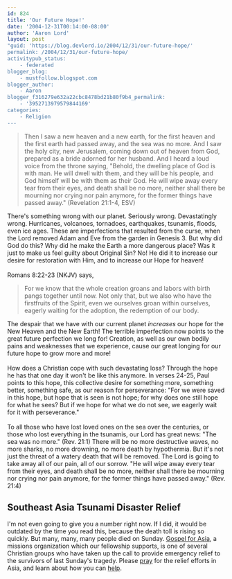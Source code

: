 ```yaml
---
id: 824
title: 'Our Future Hope!'
date: '2004-12-31T00:14:00-08:00'
author: 'Aaron Lord'
layout: post
"guid: 'https://blog.devlord.io/2004/12/31/our-future-hope/'
permalink: /2004/12/31/our-future-hope/
activitypub_status:
    - federated
blogger_blog:
    - mustfollow.blogspot.com
blogger_author:
    - Aaron
blogger_f316279e632a22cbc8478bd21b80f9b4_permalink:
    - '3952713979579844169'
categories:
    - Religion
---
```


<blockquote>Then I saw a new heaven and a new earth, for the first heaven and the first earth had passed away, and the sea was no more. And I saw the holy city, new Jerusalem, coming down out of heaven from God, prepared as a bride adorned for her husband. And I heard a loud voice from the throne saying, "Behold, the dwelling place of God is with man. He will dwell with them, and they will be his people, and God himself will be with them as their God. He will wipe away every tear from their eyes, and death shall be no more, neither shall there be mourning nor crying nor pain anymore, for the former things have passed away." (Revelation 21:1-4, ESV)</blockquote>There's something wrong with our planet.  Seriously wrong.  Devastatingly wrong.  Hurricanes, volcanoes, tornadoes, earthquakes, tsunamis, floods, even ice ages.  These are imperfections that resulted from the curse, when the Lord removed Adam and Eve from the garden in Genesis 3.  But why did God do this?  Why did he make the Earth a more dangerous place?  Was it just to make us feel guilty about Original Sin?  No!  He did it to increase our desire for restoration with Him, and to increase our Hope for heaven!<br /><br />Romans 8:22-23 (NKJV) says,<br /><blockquote>For we know that the whole creation groans and labors with birth pangs together until now. Not only that, but we also who have the firstfruits of the Spirit, even we ourselves groan within ourselves, eagerly waiting for the adoption, the redemption of our body.</blockquote>The despair that we have with our current planet <i>increases</i> our hope for the New Heaven and the New Earth!  The terrible imperfection now points to the great future perfection we long for!  Creation, as well as our own bodily pains and weaknesses that we experience, cause our great longing for our future hope to grow more and more!<br /><br />How does a Christian cope with such devastating loss? Through the hope he has that one day it won't be like this anymore. In verses 24-25, Paul points to this hope, this collective desire for something more, something better, something safe, as our reason for perseverance: "For we were saved in this hope, but hope that is seen is not hope; for why does one still hope for what he sees? But if we hope for what we do not see, we eagerly wait for it with perseverance."<br /><br />To all those who have lost loved ones on the sea over the centuries, or those who lost everything in the tsunamis, our Lord has great news: "The sea was no more." (Rev. 21:1)  There will be no more destructive waves, no more sharks, no more drowning, no more death by hypothermia.  But it's not just the threat of a watery death that will be removed.  The Lord is going to take away all of our pain, all of our sorrow.  "He will wipe away every tear from their eyes, and death shall be no more, neither shall there be mourning nor crying nor pain anymore, for the former things have passed away." (Rev. 21:4)<br /><h2>Southeast Asia Tsunami Disaster Relief</h2>I'm not even going to give you a number right now.  If I did, it would be outdated by the time you read this, because the death toll is rising so quickly.  But many, many, many people died on Sunday.  <a href="http://www.gfa.org/gfa/latestnewsarticle?wid=2453">Gospel for Asia</a>, a missions organization which our fellowship supports, is one of several Christian groups who have taken up the call to provide emergency relief to the survivors of last Sunday's tragedy. Please <a href="http://www.gfa.org/gfa/urgent">pray</a> for the relief efforts in Asia, and learn about how you can <a href="https://www.gfa.org/gfa/donate?DESIG=2520&amp;motiv=WA4C-W9ER">help</a>.<div class="blogger-post-footer"></div>